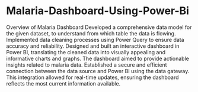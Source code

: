 # Malaria-Dashboard-Using-Power-Bi
Overview of Malaria Dashboard
Developed a comprehensive data model for the given dataset, to understand from which table the data is flowing.
Implemented data cleaning processes using Power Query to ensure data accuracy and reliability. 
Designed and built an interactive dashboard in Power BI, translating the cleaned data into visually appealing and informative charts and graphs. The dashboard aimed to provide actionable insights related to malaria data. 
Established a secure and efficient connection between the data source and Power BI using the data gateway. This integration allowed for real-time updates, ensuring the dashboard reflects the most current information available. 

